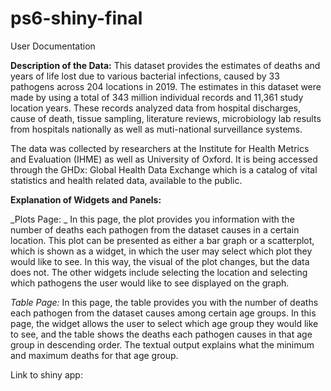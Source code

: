 # ps6-shiny-final
User Documentation 

**Description of the Data:**
This dataset provides the estimates of deaths and years of life lost due to various bacterial infections, caused by 33 pathogens across 204 locations in 2019. The estimates in this dataset were made by using a total of 343 million individual records and 11,361 study location years. These records analyzed data from hospital discharges, cause of death, tissue sampling, literature reviews, microbiology lab results from hospitals nationally as well as muti-national surveillance systems.

The data was collected by researchers at the Institute for Health Metrics and Evaluation (IHME) as well as University of Oxford. It is being accessed through the GHDx: Global Health Data Exchange which is a catalog of vital statistics and health related data, available to the public.


**Explanation of Widgets and Panels:**

_Plots Page: _
In this page, the plot provides you information with the number of deaths each pathogen from the dataset causes in a certain location. This plot can be presented as either a bar graph or a scatterplot, which is shown as a widget, in which the user may select which plot they would like to see. In this way, the visual of the plot changes, but the data does not. The other widgets include selecting the location and selecting which pathogens the user would like to see displayed on the graph. 

_Table Page:_
In this page, the table provides you with the number of deaths each pathogen from the dataset causes among certain age groups. In this page, the widget allows the user to select which age group they would like to see, and the table shows the deaths each pathogen causes in that age group in descending order. The textual output explains what the minimum and maximum deaths for that age group. 

Link to shiny app:




